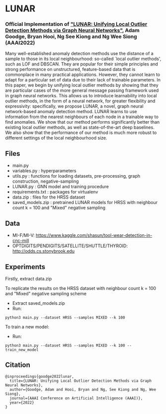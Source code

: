 # LUNAR
### Official Implementation of ["LUNAR: Unifying Local Outlier Detection Methods via Graph Neural Networks"](https://www.aaai.org/AAAI22Papers/AAAI-51.GoodgeA.pdf), Adam Goodge, Bryan Hooi, Ng See Kiong and Ng Wee Siong (AAAI2022)

Many well-established anomaly detection methods use the distance of a sample to those in its local neighbourhood: so-called `local outlier methods', such as LOF and DBSCAN. They are popular for their simple principles and strong performance on unstructured, feature-based data that is commonplace in many practical applications. However, they cannot learn to adapt for a particular set of data due to their lack of trainable parameters. In this paper, we begin by unifying local outlier methods by showing that they are particular cases of the more general message passing framework used in graph neural networks. This allows us to introduce learnability into local outlier methods, in the form of a neural network, for greater flexibility and expressivity: specifically, we propose LUNAR, a novel, graph neural network-based anomaly detection method. LUNAR learns to use information from the nearest neighbours of each node in a trainable way to find anomalies. We show that our method performs significantly better than existing local outlier methods, as well as state-of-the-art deep baselines. We also show that the performance of our method is much more robust to different settings of the local neighbourhood size.

## Files
- main.py
- variables.py : hyperparameters
- utils.py : functions for loading datasets, pre-processing, graph construction, negative-sampling
- LUNAR.py : GNN model and training procedure
- requirements.txt : packages for virtualenv
- data.zip : files for the HRSS dataset
- saved_models.zip : pretrained LUNAR models for HRSS with neighbour count k = 100 and "Mixed" negative sampling

## Data
- MI-F/MI-V: https://www.kaggle.com/shasun/tool-wear-detection-in-cnc-mill
- OPTDIGITS/PENDIGITS/SATELLITE/SHUTTLE/THYROID: http://odds.cs.stonybrook.edu

## Experiments

Firstly, extract data.zip

To replicate the results on the HRSS dataset with neighbour count k = 100 and "Mixed" negative sampling scheme

- Extract saved_models.zip
- Run:
```
python3 main.py --dataset HRSS --samples MIXED --k 100
```

To train a new model:
 
- Run:

```
python3 main.py --dataset HRSS --samples MIXED --k 100 --train_new_model
```

## Citation
```
@inproceedings{goodge2022lunar,
  title={LUNAR: Unifying Local Outlier Detection Methods via Graph Neural Networks},
  author={Goodge, Adam and Hooi, Bryan and Ng, See Kiong and Ng, Wee Siong},
  journal={AAAI Conference on Artificial Intelligence (AAAI)},
  year={2022}
}
```


